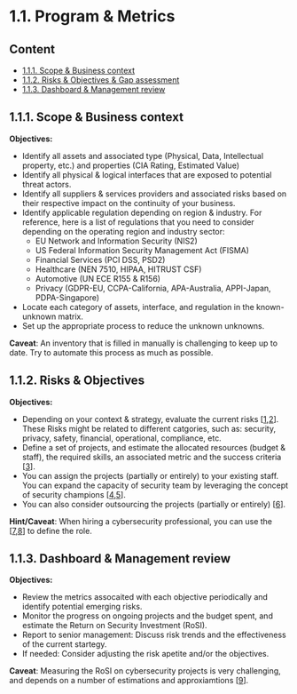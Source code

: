 # 1.1. Program & Metrics

## Content
* [1.1.1. Scope & Business context](#111-scope--business-context)
* [1.1.2. Risks & Objectives & Gap assessment](#112-risks--objectives) 
* [1.1.3. Dashboard & Management review](#113-dashboard--management-review)

## 1.1.1. Scope & Business context 

**Objectives:**
* Identify all assets and associated type (Physical, Data, Intellectual property, etc.) and properties (CIA Rating, Estimated Value) 
* Identify all physical & logical interfaces that are exposed to potential threat actors.
* Identify all suppliers & services providers and associated risks based on their respective impact on the continuity of your business. 
* Identify applicable regulation depending on region & industry. For reference, here is a list of regulations that you need to consider depending on the operating region and industry sector:
  * EU Network and Information Security (NIS2)
  * US Federal Information Security Management Act (FISMA)
  * Financial Services (PCI DSS, PSD2)
  * Healthcare (NEN 7510, HIPAA, HITRUST CSF)
  * Automotive (UN ECE R155 & R156)
  * Privacy (GDPR-EU, CCPA-California, APA-Australia, APPI-Japan, PDPA-Singapore)
* Locate each category of assets, interface, and regulation in the known-unknown matrix. 
* Set up the appropriate process to reduce the unknown unknowns.

**Caveat**: An inventory that is filled in manually is challenging to keep up to date. Try to automate this process as much as possible.  

## 1.1.2. Risks & Objectives 

**Objectives:**
* Depending on your context & strategy, evaluate the current risks [[1](../references.md#1-nistir-8286),[2](../references.md#2-eu-rmf-enisa)]. These Risks might be related to different catgories, such as: security, privacy, safety, financial, operational, compliance, etc.
* Define a set of projects, and estimate the allocated resources (budget & staff), the required skills, an associated metric and the success criteria [[3](../references.md#3-security-okrs)].
* You can assign the projects (partially or entirely) to your existing staff. You can expand the capacity of security team by leveraging the concept of security champions [[4](../references.md#4-scsg),[5](../references.md#5-owasp-scg)].
* You can also consider outsourcing the projects (partially or entirely) [[6](../references.md#6-techtarget)].

**Hint/Caveat**: When hiring a cybersecurity professional, you can use the [[7](../references.md#7-ecsf-enisa),[8](../references.md#8-ecsf-sans)] to define the role.

## 1.1.3. Dashboard & Management review 

**Objectives:**
* Review the metrics assocaited with each objective periodically and identify potential emerging risks.
* Monitor the progress on ongoing projects and the budget spent, and estimate the Return on Security Investment (RoSI).
* Report to senior management: Discuss risk trends and the effectiveness of the current startegy.
* If needed: Consider adjusting the risk apetite and/or the objectives.

**Caveat**: Measuring the RoSI on cybersecurity projects is very challenging, and depends on a number of estimations and approxiamtions [[9](../references.md#9-rosi-enisa)].

